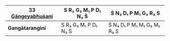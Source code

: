 | **33 [Gāngeyabhuśani](https://en.wikipedia.org/wiki/Gangeyabhushani "Gangeyabhushani")** | S R₃ G₃ M₁ P D₁ N₃ Ṡ | Ṡ N₃ D₁ P M₁ G₃ R₃ S       |
| ---------------------------------------------------------------------------------------- | -------------------- | -------------------------- |
| **Gangātarangini**                                                                       | S R₃ G₃ M₁ P D₁ N₃ Ṡ | Ṡ N₃ D₁ P M₁ M₁ G₃ M₁ R₃ S |